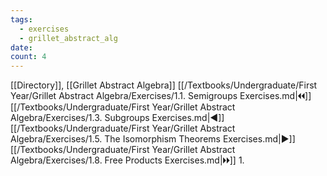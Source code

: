 ```yaml
---
tags:
  - exercises
  - grillet_abstract_alg
date:
count: 4
---
```

[[Directory]], [[Grillet Abstract Algebra]]
[[/Textbooks/Undergraduate/First Year/Grillet Abstract Algebra/Exercises/1.1. Semigroups Exercises.md|🞀🞀]] [[/Textbooks/Undergraduate/First Year/Grillet Abstract Algebra/Exercises/1.3. Subgroups Exercises.md|◀]] [[/Textbooks/Undergraduate/First Year/Grillet Abstract Algebra/Exercises/1.5. The Isomorphism Theorems Exercises.md|▶]] [[/Textbooks/Undergraduate/First Year/Grillet Abstract Algebra/Exercises/1.8. Free Products Exercises.md|🞂🞂]]
1. 